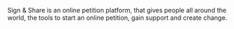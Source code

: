 Sign & Share is an online petition platform, that gives people all around the world, the tools to start an online petition, gain support and create change.
